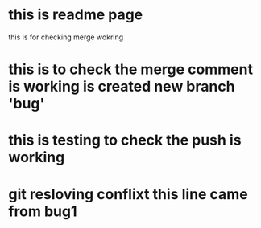 # this is readme page 
this is for checking merge wokring
# this is to check the merge comment is working is created new branch 'bug' 

# this is testing to check the push is working 
# git resloving conflixt this line came from bug1